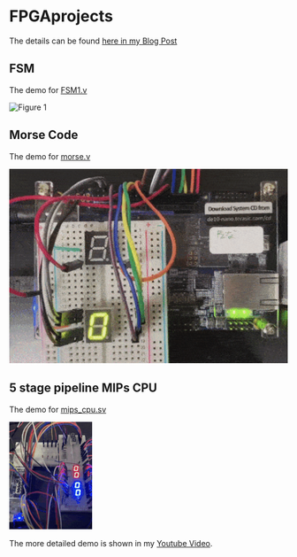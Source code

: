 # FPGAprojects


The details can be found [here in my Blog Post](https://medium.com/@LambdaMamba/list/hardware-lowlevel-fpgas-410eb443272c)

## FSM
The demo for [FSM1.v](./FSM/FSM1.v)

![Figure 1](demo/fsmdemo.gif) 


## Morse Code
The demo for [morse.v](./MORSE/morse.v)

![Figure 1](demo/morsedemo.gif) 


## 5 stage pipeline MIPs CPU
The demo for [mips_cpu.sv](./PIPELINE_CPU/mips_cpu.sv)

![Figure 1](demo/cpudemo.gif)



The more detailed demo is shown in my [Youtube Video](https://youtu.be/NWythYaezBQ).

